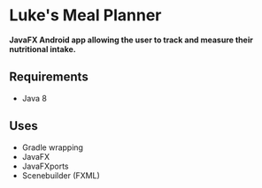 # Luke's Meal Planner

**JavaFX Android app allowing the user to track and measure their nutritional intake.**

## Requirements
* Java 8

## Uses
* Gradle wrapping
* JavaFX
* JavaFXports
* Scenebuilder (FXML)
